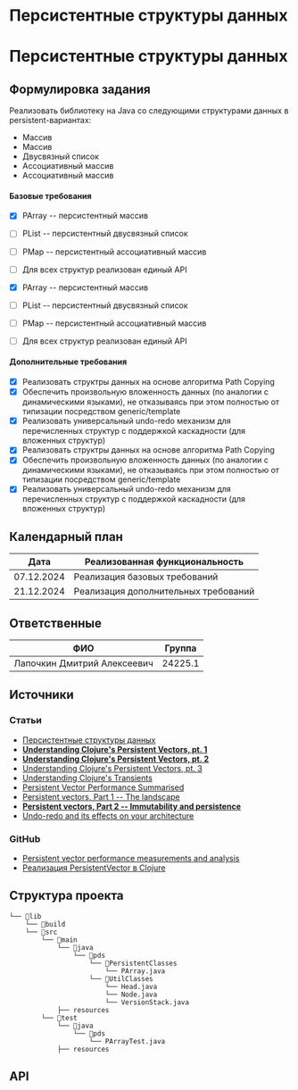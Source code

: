 # Персистентные структуры данных
# Персистентные структуры данных

## Формулировка задания

Реализовать библиотеку на Java со следующими структурами данных в persistent-вариантах:

* Массив
* Массив
* Двусвязный список
* Ассоциативный массив
* Ассоциативный массив

#### Базовые требования

- [x] PArray -- персистентный массив
- [ ] PList -- персистентный двусвязный список
- [ ] PMap -- персистентный ассоциативный массив

- [ ] Для всех структур реализован единый API
- [x] PArray -- персистентный массив
- [ ] PList -- персистентный двусвязный список
- [ ] PMap -- персистентный ассоциативный массив

- [ ] Для всех структур реализован единый API

#### Дополнительные требования

- [x] Реализовать структры данных на основе алгоритма Path Copying
- [x] Обеспечить произвольную вложенность данных (по аналогии с динамическими языками), не отказываясь при этом полностью от типизации посредством generic/template
- [x] Реализовать универсальный undo-redo механизм для перечисленных структур с поддержкой каскадности (для вложенных структур)
- [x] Реализовать структры данных на основе алгоритма Path Copying
- [x] Обеспечить произвольную вложенность данных (по аналогии с динамическими языками), не отказываясь при этом полностью от типизации посредством generic/template
- [x] Реализовать универсальный undo-redo механизм для перечисленных структур с поддержкой каскадности (для вложенных структур)

## Календарный план

| Дата       | Реализованная функциональность                 |
| ---------- | ---------------------------------------------- |
| 07.12.2024 | Реализация базовых требований                  |
| 21.12.2024 | Реализация дополнительных требований |

## Ответственные

| ФИО                         | Группа  |
| --------------------------- | ------- |
| Лапочкин Дмитрий Алексеевич | 24225.1 |

## Источники

### Статьи
* [Персистентные структуры данных](https://neerc.ifmo.ru/wiki/index.php?title=%D0%9F%D0%B5%D1%80%D1%81%D0%B8%D1%81%D1%82%D0%B5%D0%BD%D1%82%D0%BD%D1%8B%D0%B5_%D1%81%D1%82%D1%80%D1%83%D0%BA%D1%82%D1%83%D1%80%D1%8B_%D0%B4%D0%B0%D0%BD%D0%BD%D1%8B%D1%85)
* [**Understanding Clojure's Persistent Vectors, pt. 1**](https://hypirion.com/musings/understanding-persistent-vector-pt-1)
* [**Understanding Clojure's Persistent Vectors, pt. 2**](https://hypirion.com/musings/understanding-persistent-vector-pt-2)
* [Understanding Clojure's Persistent Vectors, pt. 3](https://hypirion.com/musings/understanding-persistent-vector-pt-3)
* [Understanding Clojure's Transients](https://hypirion.com/musings/understanding-clojure-transients)
* [Persistent Vector Performance Summarised](https://hypirion.com/musings/persistent-vector-performance-summarised)
* [Persistent vectors, Part 1 -- The landscape](https://dmiller.github.io/clojure-clr-next/general/2023/02/12/PersistentVector-part-1.html)
* [**Persistent vectors, Part 2 -- Immutability and persistence**](https://dmiller.github.io/clojure-clr-next/general/2023/02/12/PersistentVector-part-2.html)
* [Undo-redo and its effects on your architecture](https://www.philgiese.com/post/undo-redo-architecture)

### GitHub
* [Persistent vector performance measurements and analysis](https://github.com/hypirion/pvec-perf/tree/master)
* [Реализация PersistentVector в Clojure](https://github.com/clojure/clojure/blob/0b73494c3c855e54b1da591eeb687f24f608f346/src/jvm/clojure/lang/PersistentVector.java)

## Структура проекта

```
└── 📁lib
    └── 📁build
    └── 📁src
        └── 📁main
            └── 📁java
                └── 📁pds
                    └── 📁PersistentClasses
                        └── PArray.java
                    └── 📁UtilClasses
                        └── Head.java
                        └── Node.java
                        └── VersionStack.java
            ├── resources
        └── 📁test
            └── 📁java
                └── 📁pds
                    └── PArrayTest.java
            ├── resources
```

## API